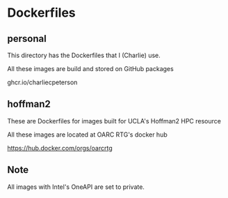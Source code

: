 # Dockerfiles

## personal

This directory has the Dockerfiles that I (Charlie) use. 

All these images are build and stored on GitHub packages

ghcr.io/charliecpeterson

## hoffman2

These are Dockerfiles for images built for UCLA's Hoffman2 HPC resource

All these images are located at OARC RTG's docker hub 

https://hub.docker.com/orgs/oarcrtg


## Note

All images with Intel's OneAPI are set to private. 

